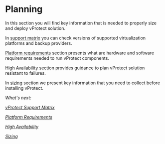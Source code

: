 # Planning

In this section you will find key information that is needed to properly size and deploy vProtect solution.

In [support matrix](vprotect-support-matrix.md) you can check versions of supported virtualization platforms and backup providers.

[Platform requirements](https://github.com/Storware/vprotect-manual/tree/62f9b0a309aff8d03f40054743924e0d53d58a4e/planning/softreqs.md) section presents what are hardware and software requirements needed to run vProtect components.

[High Availability ](high-availability.md)section provides guidance to plan vProtect solution resistant to failures.

In [sizing](sizing/) section we present key information that you need to collect before installing vProtect.

_What's next:_

[_vProtect Support Matrix_](vprotect-support-matrix.md)

[_Platform Requirements_](platform-requirements.md)

[_High Availability_](high-availability.md)

[_Sizing_](sizing/)

